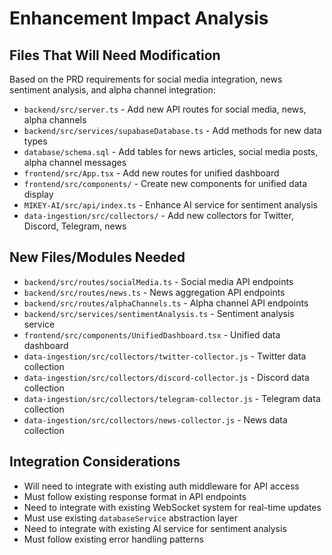 # Enhancement Impact Analysis

## Files That Will Need Modification

Based on the PRD requirements for social media integration, news sentiment analysis, and alpha channel integration:

- `backend/src/server.ts` - Add new API routes for social media, news, alpha channels
- `backend/src/services/supabaseDatabase.ts` - Add methods for new data types
- `database/schema.sql` - Add tables for news articles, social media posts, alpha channel messages
- `frontend/src/App.tsx` - Add new routes for unified dashboard
- `frontend/src/components/` - Create new components for unified data display
- `MIKEY-AI/src/api/index.ts` - Enhance AI service for sentiment analysis
- `data-ingestion/src/collectors/` - Add new collectors for Twitter, Discord, Telegram, news

## New Files/Modules Needed

- `backend/src/routes/socialMedia.ts` - Social media API endpoints
- `backend/src/routes/news.ts` - News aggregation API endpoints
- `backend/src/routes/alphaChannels.ts` - Alpha channel API endpoints
- `backend/src/services/sentimentAnalysis.ts` - Sentiment analysis service
- `frontend/src/components/UnifiedDashboard.tsx` - Unified data dashboard
- `data-ingestion/src/collectors/twitter-collector.js` - Twitter data collection
- `data-ingestion/src/collectors/discord-collector.js` - Discord data collection
- `data-ingestion/src/collectors/telegram-collector.js` - Telegram data collection
- `data-ingestion/src/collectors/news-collector.js` - News data collection

## Integration Considerations

- Will need to integrate with existing auth middleware for API access
- Must follow existing response format in API endpoints
- Need to integrate with existing WebSocket system for real-time updates
- Must use existing `databaseService` abstraction layer
- Need to integrate with existing AI service for sentiment analysis
- Must follow existing error handling patterns
